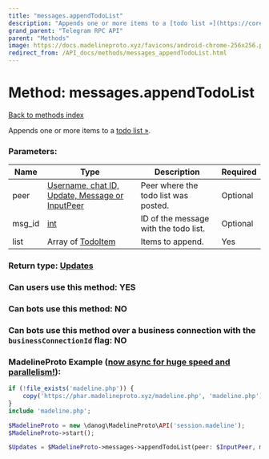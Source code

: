 ```yaml
---
title: "messages.appendTodoList"
description: "Appends one or more items to a [todo list »](https://core.telegram.org/api/todo)."
grand_parent: "Telegram RPC API"
parent: "Methods"
image: https://docs.madelineproto.xyz/favicons/android-chrome-256x256.png
redirect_from: /API_docs/methods/messages_appendTodoList.html
---
```

# Method: messages.appendTodoList
[Back to methods index](index.html)



Appends one or more items to a [todo list »](https://core.telegram.org/api/todo).

### Parameters:

| Name     |    Type       | Description | Required |
|----------|---------------|-------------|----------|
|peer|[Username, chat ID, Update, Message or InputPeer](/API_docs/types/InputPeer.html) | Peer where the todo list was posted. | Optional|
|msg\_id|[int](/API_docs/types/int.html) | ID of the message with the todo list. | Optional|
|list|Array of [TodoItem](/API_docs/types/TodoItem.html) | Items to append. | Yes|


### Return type: [Updates](/API_docs/types/Updates.html)

### Can users use this method: **YES**


### Can bots use this method: **NO**


### Can bots use this method over a business connection with the `businessConnectionId` flag: **NO**


### MadelineProto Example ([now async for huge speed and parallelism!](https://docs.madelineproto.xyz/docs/ASYNC.html)):


```php
if (!file_exists('madeline.php')) {
    copy('https://phar.madelineproto.xyz/madeline.php', 'madeline.php');
}
include 'madeline.php';

$MadelineProto = new \danog\MadelineProto\API('session.madeline');
$MadelineProto->start();

$Updates = $MadelineProto->messages->appendTodoList(peer: $InputPeer, msg_id: $int, list: [$TodoItem, $TodoItem], );
```

